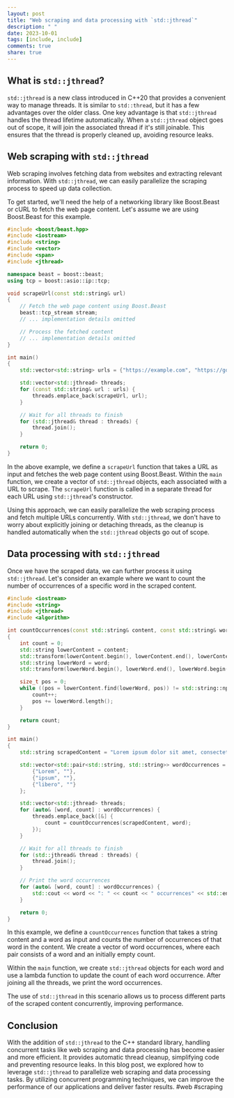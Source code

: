 ```yaml
---
layout: post
title: "Web scraping and data processing with `std::jthread`"
description: " "
date: 2023-10-01
tags: [include, include]
comments: true
share: true
---
```


## What is `std::jthread`?

`std::jthread` is a new class introduced in C++20 that provides a convenient way to manage threads. It is similar to `std::thread`, but it has a few advantages over the older class. One key advantage is that `std::jthread` handles the thread lifetime automatically. When a `std::jthread` object goes out of scope, it will join the associated thread if it's still joinable. This ensures that the thread is properly cleaned up, avoiding resource leaks.

## Web scraping with `std::jthread`

Web scraping involves fetching data from websites and extracting relevant information. With `std::jthread`, we can easily parallelize the scraping process to speed up data collection.

To get started, we'll need the help of a networking library like Boost.Beast or cURL to fetch the web page content. Let's assume we are using Boost.Beast for this example.

```cpp
#include <boost/beast.hpp>
#include <iostream>
#include <string>
#include <vector>
#include <span>
#include <jthread>

namespace beast = boost::beast;
using tcp = boost::asio::ip::tcp;

void scrapeUrl(const std::string& url)
{
    // Fetch the web page content using Boost.Beast
    beast::tcp_stream stream;
    // ... implementation details omitted

    // Process the fetched content
    // ... implementation details omitted
}

int main()
{
    std::vector<std::string> urls = {"https://example.com", "https://google.com", "https://stackoverflow.com"};

    std::vector<std::jthread> threads;
    for (const std::string& url : urls) {
        threads.emplace_back(scrapeUrl, url);
    }

    // Wait for all threads to finish
    for (std::jthread& thread : threads) {
        thread.join();
    }

    return 0;
}
```

In the above example, we define a `scrapeUrl` function that takes a URL as input and fetches the web page content using Boost.Beast. Within the `main` function, we create a vector of `std::jthread` objects, each associated with a URL to scrape. The `scrapeUrl` function is called in a separate thread for each URL using `std::jthread`'s constructor.

Using this approach, we can easily parallelize the web scraping process and fetch multiple URLs concurrently. With `std::jthread`, we don't have to worry about explicitly joining or detaching threads, as the cleanup is handled automatically when the `std::jthread` objects go out of scope.

## Data processing with `std::jthread`

Once we have the scraped data, we can further process it using `std::jthread`. Let's consider an example where we want to count the number of occurrences of a specific word in the scraped content.

```cpp
#include <iostream>
#include <string>
#include <jthread>
#include <algorithm>

int countOccurrences(const std::string& content, const std::string& word)
{
    int count = 0;
    std::string lowerContent = content;
    std::transform(lowerContent.begin(), lowerContent.end(), lowerContent.begin(), ::tolower);
    std::string lowerWord = word;
    std::transform(lowerWord.begin(), lowerWord.end(), lowerWord.begin(), ::tolower);

    size_t pos = 0;
    while ((pos = lowerContent.find(lowerWord, pos)) != std::string::npos) {
        count++;
        pos += lowerWord.length();
    }

    return count;
}

int main()
{
    std::string scrapedContent = "Lorem ipsum dolor sit amet, consectetur adipiscing elit. Sed sed sagittis libero, eu condimentum tellus. Sed eu facilisis neque, ac finibus enim.";

    std::vector<std::pair<std::string, std::string>> wordOccurrences = {
        {"Lorem", ""},
        {"ipsum", ""},
        {"libero", ""}
    };

    std::vector<std::jthread> threads;
    for (auto& [word, count] : wordOccurrences) {
        threads.emplace_back([&] {
            count = countOccurrences(scrapedContent, word);
        });
    }

    // Wait for all threads to finish
    for (std::jthread& thread : threads) {
        thread.join();
    }

    // Print the word occurrences
    for (auto& [word, count] : wordOccurrences) {
        std::cout << word << ": " << count << " occurrences" << std::endl;
    }

    return 0;
}
```

In this example, we define a `countOccurrences` function that takes a string content and a word as input and counts the number of occurrences of that word in the content. We create a vector of word occurrences, where each pair consists of a word and an initially empty count.

Within the `main` function, we create `std::jthread` objects for each word and use a lambda function to update the count of each word occurrence. After joining all the threads, we print the word occurrences.

The use of `std::jthread` in this scenario allows us to process different parts of the scraped content concurrently, improving performance.

## Conclusion

With the addition of `std::jthread` to the C++ standard library, handling concurrent tasks like web scraping and data processing has become easier and more efficient. It provides automatic thread cleanup, simplifying code and preventing resource leaks. In this blog post, we explored how to leverage `std::jthread` to parallelize web scraping and data processing tasks. By utilizing concurrent programming techniques, we can improve the performance of our applications and deliver faster results. #web #scraping